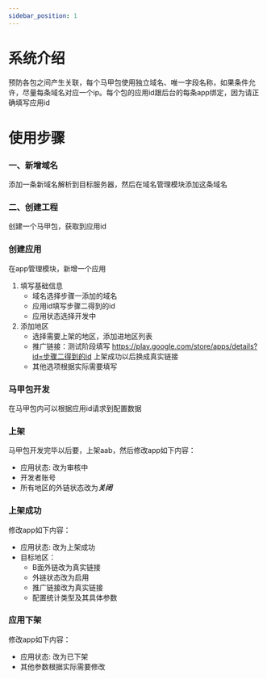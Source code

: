 ```yaml
---
sidebar_position: 1
---
```


# 系统介绍
预防各包之间产生关联，每个马甲包使用独立域名、唯一字段名称，如果条件允许，尽量每条域名对应一个ip。每个包的应用id跟后台的每条app绑定，因为请正确填写应用id

# 使用步骤
### 一、新增域名
添加一条新域名解析到目标服务器，然后在域名管理模块添加这条域名
### 二、创建工程
创建一个马甲包，获取到应用id
### 创建应用
在app管理模块，新增一个应用
1. 填写基础信息
    - 域名选择步骤一添加的域名
    - 应用id填写步骤二得到的id 
    - 应用状态选择开发中
2. 添加地区
    - 选择需要上架的地区，添加进地区列表
    - 推广链接：测试阶段填写 https://play.google.com/store/apps/details?id=步骤二得到的id 上架成功以后换成真实链接
    - 其他选项根据实际需要填写
### 马甲包开发
在马甲包内可以根据应用id请求到配置数据
### 上架
马甲包开发完毕以后要，上架aab，然后修改app如下内容：
- 应用状态: 改为审核中
- 开发者账号
- 所有地区的外链状态改为***关闭***

### 上架成功
修改app如下内容：
- 应用状态: 改为上架成功
- 目标地区：
   - B面外链改为真实链接
   - 外链状态改为启用
   - 推广链接改为真实链接
   - 配置统计类型及其具体参数

### 应用下架
修改app如下内容：
- 应用状态: 改为已下架
- 其他参数根据实际需要修改
